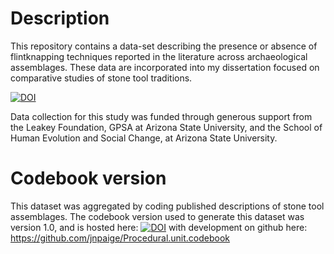 # Description

This repository contains a data-set describing the presence or absence of flintknapping techniques reported in the literature across archaeological assemblages.
These data are incorporated into my dissertation focused on comparative studies of stone tool traditions. 

[![DOI](https://zenodo.org/badge/DOI/10.5281/zenodo.7847839.svg)](https://doi.org/10.5281/zenodo.7847839)

Data collection for this study was funded through generous support from the Leakey Foundation,
GPSA at Arizona State University, and the School of Human Evolution and Social Change, at Arizona State University. 



# Codebook version

This dataset was aggregated by coding published descriptions of stone tool assemblages. 
The codebook version used to generate this dataset was version 1.0, and is hosted here: [![DOI](https://zenodo.org/badge/DOI/10.5281/zenodo.7847876.svg)](https://doi.org/10.5281/zenodo.7847876)
with development on github here: https://github.com/jnpaige/Procedural.unit.codebook







